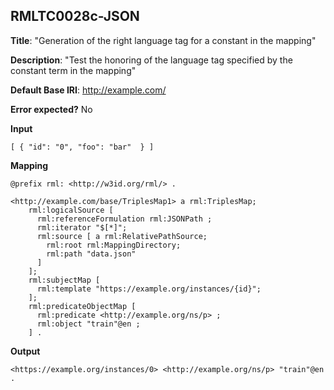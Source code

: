 ## RMLTC0028c-JSON

**Title**: "Generation of the right language tag for a constant in the mapping"

**Description**: "Test the honoring of the language tag specified by the constant term in the mapping"

**Default Base IRI**: http://example.com/

**Error expected?** No

**Input**
```
[ { "id": "0", "foo": "bar"  } ] 

```

**Mapping**
```
@prefix rml: <http://w3id.org/rml/> .

<http://example.com/base/TriplesMap1> a rml:TriplesMap;
    rml:logicalSource [
      rml:referenceFormulation rml:JSONPath ;
      rml:iterator "$[*]";
      rml:source [ a rml:RelativePathSource;
        rml:root rml:MappingDirectory;
        rml:path "data.json"
      ]
    ];
    rml:subjectMap [
      rml:template "https://example.org/instances/{id}";
    ];
    rml:predicateObjectMap [
      rml:predicate <http://example.org/ns/p> ;
      rml:object "train"@en ;
    ] .

```

**Output**
```
<https://example.org/instances/0> <http://example.org/ns/p> "train"@en .

```

